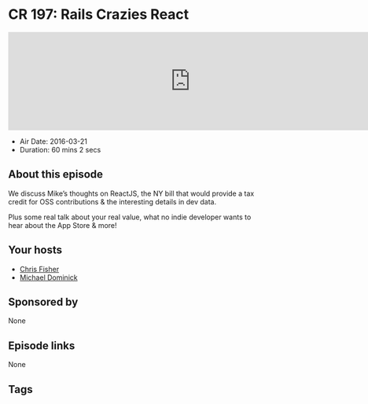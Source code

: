 # CR 197: Rails Crazies React

<iframe src="https://player.fireside.fm/v2/MLf2ZzhC+jt97nuYI?theme=dark" width="740" height="200" frameborder="0" scrolling="no"></iframe>

* Air Date: 2016-03-21
* Duration: 60 mins 2 secs

## About this episode

We discuss Mike’s thoughts on ReactJS, the NY bill that would provide a tax credit for OSS contributions & the interesting details in dev data.

Plus some real talk about your real value, what no indie developer wants to hear about the App Store & more!

## Your hosts
* [Chris Fisher](https://coder.show/hosts/chrislas)
* [Michael Dominick](https://coder.show/hosts/michael)

## Sponsored by

None



## Episode links

None



## Tags


